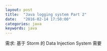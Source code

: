 ```yaml
---
layout: post
title:  "Java logging system Part 2"
date:   "2016-02-14 17:50:00"
categories: java
keywords: java
---
```


需求: 基于 Storm 的 Data Injection System 需要